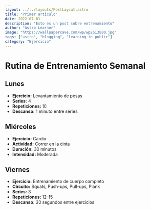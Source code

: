 ```yaml
---
layout: ../../layouts/PostLayout.astro
title: "Primer articulo"
date: 2022-07-01
description: "Esto es un post sobre entrenamiento"
author: "Astro Learner"
image: "https://wallpapercave.com/wp/wp2613880.jpg"
tags: ["astro", "blogging", "learning in public"]
category: "Ejercicio"
---
```


# Rutina de Entrenamiento Semanal

## Lunes

- **Ejercicio:** Levantamiento de pesas
- **Series:** 4
- **Repeticiones:** 10
- **Descanso:** 1 minuto entre series

## Miércoles

- **Ejercicio:** Cardio
- **Actividad:** Correr en la cinta
- **Duración:** 30 minutos
- **Intensidad:** Moderada

## Viernes

- **Ejercicio:** Entrenamiento de cuerpo completo
- **Circuito:** Squats, Push-ups, Pull-ups, Plank
- **Series:** 3
- **Repeticiones:** 12-15
- **Descanso:** 30 segundos entre ejercicios
